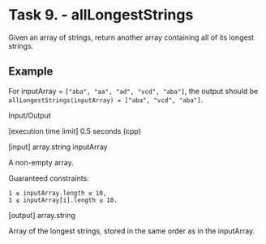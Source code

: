 # Task 9. - allLongestStrings

Given an array of strings, return another array containing all of its longest strings.

## Example

For inputArray = `["aba", "aa", "ad", "vcd", "aba"]`, the output should be
`allLongestStrings(inputArray) = ["aba", "vcd", "aba"]`.

Input/Output

[execution time limit] 0.5 seconds (cpp)

[input] array.string inputArray

A non-empty array.

Guaranteed constraints:

```
1 ≤ inputArray.length ≤ 10,
1 ≤ inputArray[i].length ≤ 10.
```

[output] array.string

Array of the longest strings, stored in the same order as in the inputArray.
